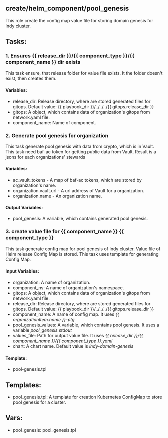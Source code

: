 ## create/helm_component/pool_genesis
This role create the config map value file for storing domain genesis for Indy cluster.

## Tasks:
### 1. Ensures {{ release_dir }}/{{ component_type }}/{{ component_name }} dir exists
This task ensure, that release folder for value file exists.
It the folder doesn't exist, then creates them.

#### Variables:
 - release_dir: Release directory, where are stored generated files for gitops. Default value: {{ playbook_dir }}/../../../{{ gitops.release_dir }}
 - gitops: A object, which contains data of organization's gitops from network.yaml file.
 - component_name: Name of component.

### 2. Generate pool genesis for organization
This task generate pool genesis with data from crypto, which is in Vault.
This task need baf-ac token for getting public data from Vault.
Result is a jsons for each organizations' stewards

#### Variables:
 - ac_vault_tokens - A map of baf-ac tokens, which are stored by organization's name.
 - organization.vault.url - A url address of Vault for a organization.
 - organization.name - An organization name.

#### Output Variables:
 - pool_genesis: A variable, which contains generated pool genesis.

### 3. create value file for {{ component_name }} {{ component_type }}
This task generate config map for pool genesis of Indy cluster.
Value file of Helm release Config Map is stored.
This task uses template for generating Config Map.

#### Input Variables:
 - organization: A name of organization.
 - component_ns: A name of organization's namespace.
 - gitops: A object, which contains data of organization's gitops from network.yaml file.
 - release_dir: Release directory, where are stored generated files for gitops. Default value: {{ playbook_dir }}/../../../{{ gitops.release_dir }}
 - component_name: A name of config map. It uses *{{ organizationItem.name }}-ptg*
 - pool_genesis_values: A variable, which contains pool genesis. It uses a variable *pool_genesis.stdout* 
 - values_file: Path for output value file. It uses *{{ release_dir }}/{{ component_name }}/{{ component_type }}.yaml*
 - chart: A chart name. Default value is *indy-domain-genesis* 

#### Template:
 - pool-genesis.tpl

## Templates:
 - pool_genesis.tpl: A template for creation Kubernetes ConfigMap to store pool genesis for a cluster.

## Vars:
 - pool_genesis: pool_genesis.tpl